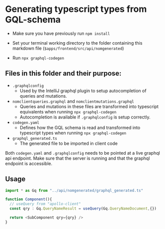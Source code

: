 # Generating typescript types from GQL-schema
- Make sure you have previously run `npm install`

- Set your terminal working directory to the folder containing this markdown file (`$apps/frontend/src/api/nomgenerated`)

- Run `npx graphql-codegen`

## Files in this folder and their purpose:
- `.graphqlconfig`
  - Used by the IntelliJ graphql plugin to setup autocompletion of queries and mutations.
- `nomclientqueries.graphql` and `nomclientmutations.graphql`
  - Queries and mutations in these files are transformed into typescript equivalents when running `npx graphql-codegen`
  - Autocompletion is available if `.graphqlconfig` is setup correctly.
- `codegen.yaml`
  - Defines how the GQL schema is read and transformed into typescript types when running `npx graphql-codegen`
- `graphql_generated.ts`
  - The generated file to be imported in client code

Both `codegen.yaml` and `.graphqlconfig` needs to be pointed at a live graphql api endpoint. Make sure that the server is running and that the graphql endpoint is accessible.

## Usage

````typescript jsx
import * as Gq from "../api/nomgenerated/graphql_generated.ts"

function Component(){
  // useQuery from "apollo-client"
  const qry : Gq.QueryNameResult = useQuery(Gq.QueryNameDocument,{})

  return <SubComponent qry={qry} />
}
````
